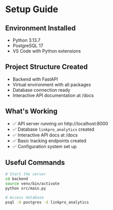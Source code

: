 # Setup Guide

## Environment Installed
- Python 3.13.7
- PostgreSQL 17
- VS Code with Python extensions

## Project Structure Created
- Backend with FastAPI
- Virtual environment with all packages
- Database connection ready
- Interactive API documentation at /docs

## What's Working
- ✅ API server running on http://localhost:8000
- ✅ Database `linkpro_analytics` created
- ✅ Interactive API docs at /docs
- ✅ Basic tracking endpoints created
- ✅ Configuration system set up

## Useful Commands
```bash
# Start the server
cd backend
source venv/bin/activate
python src/main.py

# Access database
psql -U postgres -d linkpro_analytics